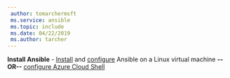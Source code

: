 ```yaml
---
 author: tomarchermsft
 ms.service: ansible
 ms.topic: include
 ms.date: 04/22/2019
 ms.author: tarcher
---
```


**Install Ansible** - [Install](/azure/virtual-machines/linux/ansible-install-configure#install-ansible-on-an-azure-linux-virtual-machine) and [configure](/azure/virtual-machines/linux/ansible-install-configure#create-azure-credentials) Ansible on a Linux virtual machine **--OR--** [configure Azure Cloud Shell](/azure/cloud-shell/quickstart)